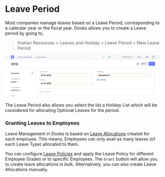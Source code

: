 # Leave Period

Most companies manage leaves based on a Leave Period, corresponding to a calendar year or the fiscal year. Dooks allows you to create a Leave period by going to,

> Human Resources > Leaves and Holiday > Leave Period > New Leave Period

<img class="screenshot" alt="Leave Period" src="../assets/leave-period-1.png">

The Leave Period also allows you select the list a Holiday List which will be considered for allocating Optional Leaves for the period.
### Granting Leaves to Employees

Leave Management in Dooks is based on [Leave Allocations](/dooks/human-resources/leave-management/leave-allocation.md) created for each employee. This means, Employees can only avail as many leaves (of each Leave Type) allocated to them. 

You can configure [Leave Policies](/dooks/human-resources/leave-management/leave-policy.md) and apply the Leave Policy for different Employee Grades or to specific Employees. The `Grant` button will allow you to create leave allocations in bulk. Alternatively, you can also create Leave Allocations manually.
